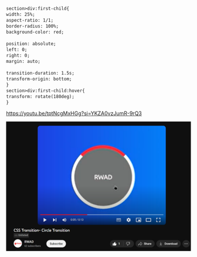     section>div:first-child{
    width: 25%;
    aspect-ratio: 1/1;
    border-radius: 100%;
    background-color: red;

    position: absolute;
    left: 0;
    right: 0;
    margin: auto;

    transition-duration: 1.5s;
    transform-origin: bottom;
    }
    section>div:first-child:hover{
    transform: rotate(180deg);
    }

https://youtu.be/tptNcgMxHGg?si=YKZA0vzJumR-9rQ3

![img.png](assets/img/img.png)